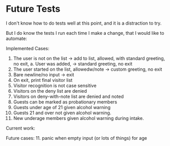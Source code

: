 # Future Tests

I don't know how to do tests well at this point,
and it is a distraction to try.

But I do know the tests I run each time I make a change,
that I would like to automate:

Implemented Cases:
1. The user is not on the list -> add to list,
   allowed, with standard greeting, no exit,
    a. User was added, -> standard greeting, no exit
2. The user started on the list, allowedw/note -> custom greeting, no exit
3. Bare newline/no input -> exit
4. On exit, print final visitor list
5. Visitor recognition is not case sensitive
6. Visitors on the deny list are denied
7. Visitors on deny-with-note list are denied and noted
8. Guests can be marked as probationary members
9. Guests under age of 21 given alcohol warning
10. Guests 21 and over not given alcohol warning.
11. New underage members given alcohol warning during intake.

Current work:

Future cases:
11. panic when empty input (or lots of things) for age
